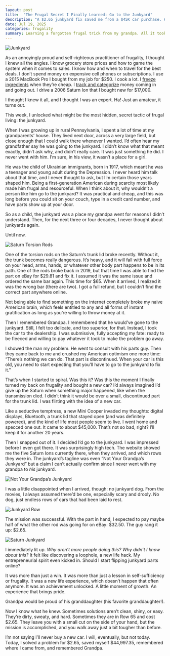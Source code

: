 ```yaml
---
layout: post
title:  "The Frugal Secret I Finally Learned: Go to the Junkyard"
description: "A $2.65 junkyard fix saved me from a $45K car purchase. Here's what I learned about frugal living, resourcefulness, and budget car repair."
date: Jul 19, 2025
categories: frugality
summary: Learning a forgotten frugal trick from my grandpa. All it took was a junkyard and $2.65.....
---
```


![Junkyard](/images/junkyard.jpg "Junkyard")

As an annoyingly proud and self-righteous practitioner of frugality, I thought I knew all the angles. I know grocery store prices and how to game the system when it comes to sales. I know how and when to travel for the best deals. I don’t spend money on expensive cell phones or subscriptions. I use a 2015 MacBook Pro I bought from my job for $250. I cook a lot. I [freeze ingredients](/blog/mushrooms-creative-frugality) when they’re cheap. I [track and categorize](/blog/cash-flow-tracking) money coming in and going out. I drive a 2006 Saturn Ion that I bought new for $17,000.

I thought I knew it all, and I thought I was an expert. Ha! Just an amateur, it turns out.

This week, I unlocked what might be the most hidden, secret tactic of frugal living: the junkyard.

When I was growing up in rural Pennsylvania, I spent a lot of time at my grandparents’ house. They lived next door, across a very large field, but close enough that I could walk there whenever I wanted. I’d often hear my grandfather say he was going to the junkyard. I didn’t know what that meant exactly, didn’t ask why, and didn’t really care. It was just something he did. I never went with him. I’m sure, in his view, it wasn’t a place for a girl.

He was the child of Ukrainian immigrants, born in 1917, which meant he was a teenager and young adult during the Depression. I never heard him talk about that time, and I never thought to ask, but I’m certain those years shaped him. Being a first-generation American during scarcity most likely made him frugal and resourceful. When I think about it, why wouldn’t a person like him go to the junkyard? It was practical and cheap, and this was long before you could sit on your couch, type in a credit card number, and have parts show up at your door.

So as a child, the junkyard was a place my grandpa went for reasons I didn’t understand. Then, for the next three or four decades, I never thought about junkyards again.

Until now.

![Saturn Torsion Rods](/images/saturn-torsion-rods.jpg "Saturn Torsion Rods")

One of the torsion rods on the Saturn’s trunk lid broke recently. Without it, the trunk becomes really dangerous. It’s heavy, and it will fall with full force on your head, arms, hands, or whatever other body part happens to be in its path. One of the rods broke back in 2019, but that time I was able to find the part on eBay for $29.81 and fix it. I assumed it was the same issue and ordered the same bar again. This time for $65. When it arrived, I realized it was the wrong bar (there are two). I got a full refund, but I couldn’t find the correct part anywhere online.

Not being able to find something on the internet completely broke my naive American brain, which feels entitled to any and all forms of instant gratification as long as you’re willing to throw money at it.

Then I remembered Grandpa. I remembered that he would’ve gone to the junkyard. Still, I felt too delicate, and too superior, for that. Instead, I took the car to the dealership. I was submissive, fully accepting my fate: ready to be fleeced and willing to pay whatever it took to make the problem go away.

I showed the man my problem. He went to consult with his parts guy. Then they came back to me and crushed my American optimism one more time: “There’s nothing we can do. That part is discontinued. When your car is this old, you need to start expecting that you’ll have to go to the junkyard to fix it.”

That’s when I started to spiral. Was this it? Was this the moment I finally turned my back on frugality and bought a new car? I’d always imagined I’d give up the Saturn when something major happened, like when the transmission died. I didn’t think it would be over a small, discontinued part for the trunk lid. I was flirting with the idea of a new car.

Like a seductive temptress, a new Mini Cooper invaded my thoughts: digital displays, Bluetooth, a trunk lid that stayed open (and was definitely powered), and the kind of life most people seem to live.  I went home and specced one out. It came to about $45,000. That’s not so bad, right? I’ll keep it for another 20 years.


Then I snapped out of it. I decided I’d go to the junkyard. I was impressed before I even got there. It was surprisingly high tech. The website showed me the five Saturn Ions currently there, when they arrived, and which rows they were in. The junkyard’s tagline was even “Not Your Grandpa’s Junkyard” but a claim I can’t actually confirm since I never went with my grandpa to _his_ junkyard.

![Not Your Grandpa’s Junkyard](/images/not-your-grandpas-junkyard.jpg "Not Your Grandpa’s Junkyard")

I was a little disappointed when I arrived, though: no junkyard dog. From the movies, I always assumed there’d be one, especially scary and drooly. No dog, just endless rows of cars that had been laid to rest.

![Junkyard Row](/images/junkyard-row.jpg "Junkyard Row")

The mission was successful. With the part in hand, I expected to pay maybe half of what the other rod was going for on eBay: $32.50. The guy rang it up: $2.65.

![Saturn Junkyard](/images/saturn-junkyard.jpg "Saturn Junkyard")

I immediately lit up. _Why aren’t more people doing this? Why didn’t I know about this?_ It felt like discovering a loophole, a new life hack. My entrepreneurial spirit even kicked in. Should I start flipping junkyard parts online?

It was more than just a win. It was more than just a lesson in self-sufficiency or frugality.  It was a new life experience, which doesn’t happen that often anymore. It was an achievement unlocked. A little moment of growth. An experience that brings pride.

Grandpa would be proud of his granddaughter (his favorite granddaughter!).

Now I know what he knew. Sometimes solutions aren’t clean, shiny, or easy. They’re dirty, sweaty, and hard. Sometimes they are in Row 65 and cost $2.65. They leave you with a small cut on the side of your hand, but the mission is accomplished, and you walk away just a bit tougher than before.

I’m not saying I’ll never buy a new car. I will, eventually, but not today. Today, I solved a problem for $2.65, saved myself $44,997.35, remembered where I came from, and remembered Grandpa.
